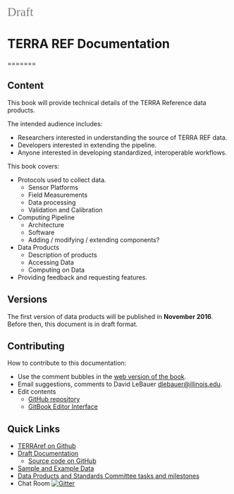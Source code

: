<span style="color:grey; font-family:Georgia; font-size:2em;">Draft </span>

# TERRA REF  Documentation
=======

## Content

This book will provide technical details of the TERRA Reference data products.

The intended audience includes:

* Researchers interested in understanding the source of TERRA REF data.
* Developers interested in extending the pipeline.
* Anyone interested in developing standardized, interoperable workflows.

This book covers:

* Protocols used to collect data.
  * Sensor Platforms
  * Field Measurements
  * Data processing
  * Validation and Calibration
* Computing Pipeline
  * Architecture
  * Software
  * Adding / modifying / extending components?
* Data Products
  * Description of products
  * Accessing Data
  * Computing on Data
* Providing feedback and requesting features.

## Versions

The first version of data products will be published in **November 2016**. Before then, this document is in draft format.

## Contributing

How to contribute to this documentation:

* Use the comment bubbles in the [web version of the book](https://terraref.gitbooks.io/terraref-documentation/content/).
* Email suggestions, comments to David LeBauer dlebauer@illinois.edu.
* Edit contents
  *  [GitHub repository](https://github.com/terraref/documentation)
  *  [GitBook Editor Interface](https://www.gitbook.com/book/terraref/terraref-documentation/edit)


## Quick Links

* [TERRAref on Github](https://github.com/terraref)
* [Draft Documentation](https://dlebauer.gitbooks.io/terraref-documentation/)
  * [Source code on GitHub](https://github.com/terraref/documentation)
* [Sample and Example Data](https://uofi.box.com/terraref-sample-data)
* [Data Products and Standards Committee tasks and milestones](https://https://github.com/terraref/reference-data/issues)
* Chat Room [![Gitter](https://badges.gitter.im/Join%20Chat.svg)](https://gitter.im/terraref/reference-data?utm_source=badge&utm_medium=badge&utm_campaign=pr-badge&utm_content=badge)



